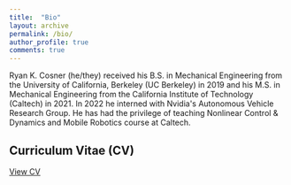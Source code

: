 ```yaml
---
title:  "Bio"
layout: archive
permalink: /bio/
author_profile: true
comments: true
---
```


Ryan K. Cosner (he/they) received his B.S. in Mechanical Engineering from the University of California, Berkeley (UC Berkeley) in 2019 and his M.S. in Mechanical Engineering from the California Institute of Technology (Caltech) in 2021. In 2022 he interned with Nvidia's Autonomous Vehicle Research Group. He has had the privilege of teaching Nonlinear Control & Dynamics and Mobile Robotics course at Caltech. 

<div class="feature__wrapper">
    <div class="feature__item--center">
    <div class="archive__item">
        <div class="archive__item-body">
            <h2 class="archive__item-title">Curriculum Vitae (CV)</h2>
            <div class="archive__item-excerpt">
            </div>
            <p><a href="/assets/files/Resume.pdf" class="btn btn--primary">View CV</a></p>
        </div>
    </div>
    </div>

</div>
